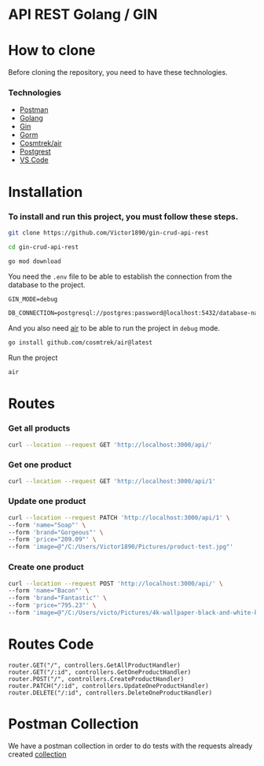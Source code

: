# API REST Golang / GIN

# How to clone

Before cloning the repository, you need to have these technologies.

### Technologies

* [Postman](https://www.postman.com/downloads/)
* [Golang](https://go.dev/)
* [Gin](https://gin-gonic.com/)
* [Gorm](https://gorm.io/)
* [Cosmtrek/air](https://github.com/cosmtrek/air)
* [Postgrest](https://www.postgresql.org/download/)
* [VS Code](https://code.visualstudio.com/)

# Installation
### To install and run this project, you must follow these steps.
    

```bash
git clone https://github.com/Victor1890/gin-crud-api-rest
```

```bash
cd gin-crud-api-rest
```

```bash
go mod download
```

You need the `.env` file to be able to establish the connection from the database to the project.

```md
GIN_MODE=debug

DB_CONNECTION=postgresql://postgres:password@localhost:5432/database-name
```

And you also need [air](https://github.com/cosmtrek/air) to be able to run the project in `debug` mode.

```sh
go install github.com/cosmtrek/air@latest
```

Run the project
```sh
air
```

# Routes

### Get all products
```sh
curl --location --request GET 'http://localhost:3000/api/'
```

### Get one product
```sh
curl --location --request GET 'http://localhost:3000/api/1'
```

### Update one product
```sh
curl --location --request PATCH 'http://localhost:3000/api/1' \
--form 'name="Soap"' \
--form 'brand="Gorgeous"' \
--form 'price="209.09"' \
--form 'image=@"/C:/Users/Victor1890/Pictures/product-test.jpg"'
```

### Create one product
```sh
curl --location --request POST 'http://localhost:3000/api/' \
--form 'name="Bacon"' \
--form 'brand="Fantastic"' \
--form 'price="795.23"' \
--form 'image=@"/C:/Users/victo/Pictures/4k-wallpaper-black-and-white-bone-1270184.jpg"'
```

# Routes Code

```golang
router.GET("/", controllers.GetAllProductHandler)
router.GET("/:id", controllers.GetOneProductHandler)
router.POST("/", controllers.CreateProductHandler)
router.PATCH("/:id", controllers.UpdateOneProductHandler)
router.DELETE("/:id", controllers.DeleteOneProductHandler)
```

# Postman Collection

We have a postman collection in order to do tests with the requests already created [collection](collection/Products.postman_collection.json)